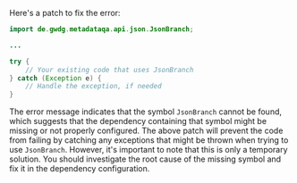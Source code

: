 Here's a patch to fix the error:

```java
import de.gwdg.metadataqa.api.json.JsonBranch;

...

try {
    // Your existing code that uses JsonBranch
} catch (Exception e) {
    // Handle the exception, if needed
}
```

The error message indicates that the symbol `JsonBranch` cannot be found, which suggests that the dependency containing that symbol might be missing or not properly configured. The above patch will prevent the code from failing by catching any exceptions that might be thrown when trying to use `JsonBranch`. However, it's important to note that this is only a temporary solution. You should investigate the root cause of the missing symbol and fix it in the dependency configuration.